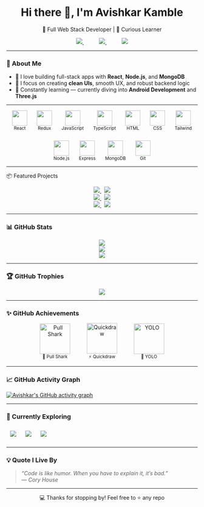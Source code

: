 <!-- README.md -->

<h1 align="center">Hi there 👋, I'm Avishkar Kamble</h1>

<p align="center">
  🚀 Full Web Stack Developer | 🧠 Curious Learner  
</p>

<p align="center">
  <a href="https://avishkar-kamble.vercel.app" target="_blank" style="margin: 0 20px;">
    <img src="https://img.shields.io/badge/Portfolio-%230A0A0A.svg?style=for-the-badge&logo=vercel&logoColor=white" />
  </a>
  <a href="https://www.linkedin.com/in/avishkar-kamble-426830202/" target="_blank" style="margin: 0 20px;">
    <img src="https://img.shields.io/badge/LinkedIn-%230077B5.svg?style=for-the-badge&logo=linkedin&logoColor=white" />
  </a>
  <a href="https://github.com/aavishkark" target="_blank" style="margin: 0 20px;">
    <img src="https://img.shields.io/badge/GitHub-%23121011.svg?style=for-the-badge&logo=github&logoColor=white" />
  </a>
</p>

---

### 🧠 About Me

- 🧱 I love building full-stack apps with **React**, **Node.js**, and **MongoDB**  
- 🎯 I focus on creating **clean UIs**, smooth UX, and robust backend logic  
- 🌱 Constantly learning — currently diving into **Android Development** and **Three.js**

---

<p align="center" style="display: flex; justify-content: center; flex-wrap: wrap; gap: 25px;">
  <span style="text-align: center;">
    <img src="https://skillicons.dev/icons?i=react" width="40" /><br><sub>React</sub>
  </span>
  <span style="text-align: center;">
    <img src="https://skillicons.dev/icons?i=redux" width="40" /><br><sub>Redux</sub>
  </span>
  <span style="text-align: center;">
    <img src="https://skillicons.dev/icons?i=js" width="40" /><br><sub>JavaScript</sub>
  </span>
  <span style="text-align: center;">
    <img src="https://skillicons.dev/icons?i=ts" width="40" /><br><sub>TypeScript</sub>
  </span>
  <span style="text-align: center;">
    <img src="https://skillicons.dev/icons?i=html" width="40" /><br><sub>HTML</sub>
  </span>
  <span style="text-align: center;">
    <img src="https://skillicons.dev/icons?i=css" width="40" /><br><sub>CSS</sub>
  </span>
  <span style="text-align: center;">
    <img src="https://skillicons.dev/icons?i=tailwind" width="40" /><br><sub>Tailwind</sub>
  </span>
  <span style="text-align: center;">
    <img src="https://skillicons.dev/icons?i=nodejs" width="40" /><br><sub>Node.js</sub>
  </span>
  <span style="text-align: center;">
    <img src="https://skillicons.dev/icons?i=express" width="40" /><br><sub>Express</sub>
  </span>
  <span style="text-align: center;">
    <img src="https://skillicons.dev/icons?i=mongodb" width="40" /><br><sub>MongoDB</sub>
  </span>
  <span style="text-align: center;">
    <img src="https://skillicons.dev/icons?i=git" width="40" /><br><sub>Git</sub>
  </span>
</p>


---

📦 Featured Projects
<div align="center"> <a href="https://github.com/aavishkark/RentARide"> <img src="https://github-readme-stats.vercel.app/api/pin/?username=aavishkark&repo=RentARide&theme=tokyonight" /> </a> &nbsp; <a href="https://github.com/aavishkark/HealthBot"> <img src="https://github-readme-stats.vercel.app/api/pin/?username=aavishkark&repo=HealthBot&theme=tokyonight" /> </a> <br /> <a href="https://github.com/aavishkark/ClickIt"> <img src="https://github-readme-stats.vercel.app/api/pin/?username=aavishkark&repo=ClickIt&theme=tokyonight" /> </a> &nbsp; <a href="https://github.com/aavishkark/genter-viewer"> <img src="https://github-readme-stats.vercel.app/api/pin/?username=aavishkark&repo=genter-viewer&theme=tokyonight" /> </a> <br /> <a href="https://github.com/aavishkark/Eduquik"> <img src="https://github-readme-stats.vercel.app/api/pin/?username=aavishkark&repo=Eduquik&theme=tokyonight" /> </a> &nbsp; <a href="https://github.com/aavishkark/HotelOdeyssey"> <img src="https://github-readme-stats.vercel.app/api/pin/?username=aavishkark&repo=HotelOdeyssey&theme=tokyonight" /> </a> </div>

---

### 📊 GitHub Stats

<p align="center">
  <img src="https://github-readme-stats.vercel.app/api?username=aavishkark&show_icons=true&theme=tokyonight&hide_border=true" />
  <br />
  <img src="https://github-readme-stats.vercel.app/api/top-langs/?username=aavishkark&layout=compact&theme=tokyonight&hide_border=true" />
  <br />
  <img src="https://github-readme-streak-stats.herokuapp.com?user=aavishkark&theme=tokyonight&hide_border=true" />
</p>

---

### 🏆 GitHub Trophies

<p align="center">
  <img src="https://github-profile-trophy.vercel.app/?username=aavishkark&theme=tokyonight&no-frame=true&row=1&column=6" />
</p>

---

### ✨ GitHub Achievements

<p align="center">
  <a href="https://github.com/users/aavishkark/achievements/pull-shark" style="display: inline-block; text-align: center; margin: 0 20px; text-decoration: none;">
    <img src="https://github.githubassets.com/images/modules/profile/achievements/pull-shark-default.png" width="80" alt="Pull Shark" />
    <br />
    <sub>🧠 Pull Shark</sub>
  </a>
  <a href="https://github.com/users/aavishkark/achievements/quickdraw" style="display: inline-block; text-align: center; margin: 0 20px; text-decoration: none;">
    <img src="https://github.githubassets.com/images/modules/profile/achievements/quickdraw-default.png" width="80" alt="Quickdraw" />
    <br />
    <sub>⚡ Quickdraw</sub>
  </a>
  <a href="https://github.com/users/aavishkark/achievements/yolo" style="display: inline-block; text-align: center; margin: 0 20px; text-decoration: none;">
    <img src="https://github.githubassets.com/images/modules/profile/achievements/yolo-default.png" width="80" alt="YOLO" />
    <br />
    <sub>🎯 YOLO</sub>
  </a>
</p>

---

### 📈 GitHub Activity Graph

[![Avishkar's GitHub activity graph](https://github-readme-activity-graph.vercel.app/graph?username=aavishkark&theme=tokyo-night&hide_border=true)](https://github.com/ashutosh00710/github-readme-activity-graph)

---

### 🎯 Currently Exploring

<div align="start">
  <img src="https://img.shields.io/badge/-React%20Native-61DAFB?logo=react&logoColor=white&style=for-the-badge" style="margin: 10px;" />
  <img src="https://img.shields.io/badge/-Three.js-000000?logo=three.js&logoColor=white&style=for-the-badge" style="margin: 10px;" />
  <img src="https://img.shields.io/badge/-CI%2FCD%20%26%20Testing-4CAF50?logo=githubactions&logoColor=white&style=for-the-badge" style="margin: 10px;" />
</div>

---

### 💡 Quote I Live By

> _“Code is like humor. When you have to explain it, it’s bad.”_  
> — *Cory House*

---

<p align="center">
  💻 Thanks for stopping by! Feel free to ⭐ any repo
</p>
